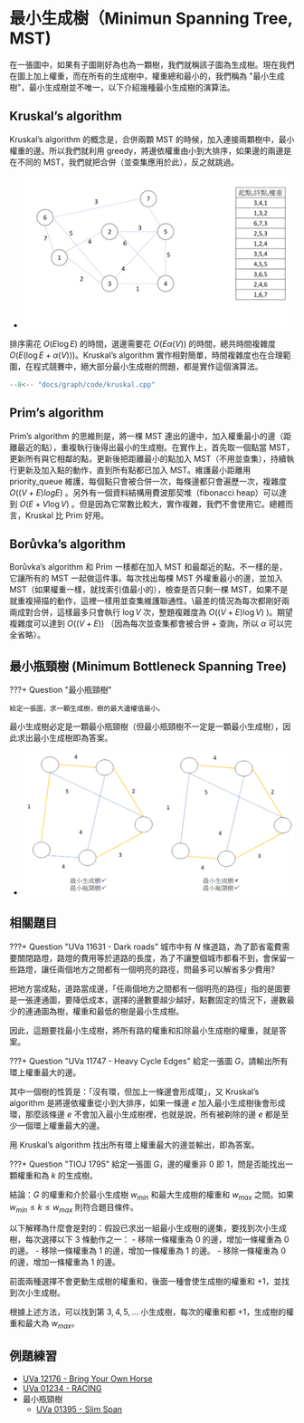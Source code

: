 # 最小生成樹（Minimun Spanning Tree, MST)

在一張圖中，如果有子圖剛好為也為一顆樹，我們就稱該子圖為生成樹。現在我們在圖上加上權重，而在所有的生成樹中，權重總和最小的，我們稱為 "最小生成樹"，最小生成樹並不唯一，以下介紹幾種最小生成樹的演算法。

## Kruskal’s algorithm

Kruskal’s algorithm 的概念是，合併兩顆 MST 的時候，加入連接兩顆樹中，最小權重的邊。所以我們就利用 greedy，將邊依權重由小到大排序，如果邊的兩邊是在不同的 MST，我們就把合併（並查集應用於此），反之就跳過。

- ![](images/kruskal.gif)

排序需花 $O(E\log E)$ 的時間，選邊需要花 $O(E\alpha(V))$ 的時間，總共時間複雜度 $O(E(\log E+\alpha(V)))$。Kruskal’s algorithm 實作相對簡單，時間複雜度也在合理範圍，在程式競賽中，絕大部分最小生成樹的問題，都是實作這個演算法。

```cpp
--8<-- "docs/graph/code/kruskal.cpp"
```

## Prim’s algorithm

Prim’s algorithm 的思維則是，將一棵 MST 連出的邊中，加入權重最小的邊（距離最近的點），重複執行後得出最小的生成樹。在實作上，首先取一個點當 MST，更新所有與它相鄰的點，更新後把距離最小的點加入 MST（不用並查集），持續執行更新及加入點的動作，直到所有點都已加入 MST。維護最小距離用 priority_queue 維護，每個點只會被合併一次，每條邊都只會遍歷一次，複雜度 $O((V+E)logE)$ 。另外有一個資料結構用費波那契堆（fibonacci heap）可以達到 $O(E+V\log V)$ 。但是因為它常數比較大，實作複雜，我們不會使用它。總體而言，Kruskal 比 Prim 好用。

## Borůvka’s algorithm

Borůvka’s algorithm 和 Prim 一樣都在加入 MST 和最鄰近的點，不一樣的是，它讓所有的 MST 一起做這件事。每次找出每棵 MST 外權重最小的邊，並加入 MST（如果權重一樣，就找索引值最小的），檢查是否只剩一棵 MST，如果不是就重複掃描的動作，這裡一樣用並查集維護聯通性。\\最差的情況為每次都剛好兩兩成對合併，這樣最多只會執行 $\log V$ 次，整題複雜度為 $O((V+E)\log V)$ )。期望複雜度可以達到 $O((V+E))$ （因為每次並查集都會被合併 + 查詢，所以 $\alpha$ 可以完全省略）。

## 最小瓶頸樹 (Minimum Bottleneck Spanning Tree)

???+ Question "最小瓶頸樹"

    給定一張圖，求一顆生成樹，樹的最大邊權值最小。

最小生成樹必定是一顆最小瓶頸樹（但最小瓶頸樹不一定是一顆最小生成樹），因此求出最小生成樹即為答案。

- ![](images/mbst.png)

## 相關題目

???+ Question "UVa 11631 - Dark roads"
    城市中有 $N$ 條道路，為了節省電費需要關閉路燈，路燈的費用等於道路的長度，為了不讓整個城市都看不到，會保留一些路燈，讓任兩個地方之間都有一個明亮的路徑，問最多可以解省多少費用?

把地方當成點，道路當成邊，「任兩個地方之間都有一個明亮的路徑」指的是圖要是一張連通圖，要降低成本，選擇的邊數要越少越好，點數固定的情況下，邊數最少的連通圖為樹，權重和最低的樹是最小生成樹。

因此，這題要找最小生成樹，將所有路的權重和扣除最小生成樹的權重，就是答案。

???+ Question "UVa 11747 - Heavy Cycle Edges"
    給定一張圖 $G$，請輸出所有環上權重最大的邊。

其中一個樹的性質是：「沒有環，但加上一條邊會形成環」，又 Kruskal’s algorithm 是將邊依權重從小到大排序，如果一條邊 $e$ 加入最小生成樹後會形成環，那麼該條邊 $e$ 不會加入最小生成樹裡，也就是說，所有被剃除的邊 $e$ 都是至少一個環上權重最大的邊。

用 Kruskal’s algorithm 找出所有環上權重最大的邊並輸出，即為答案。

???+ Question "TIOJ 1795"
    給定一張圖 $G$，邊的權重非 $0$ 即 $1$，問是否能找出一顆權重和為 $k$ 的生成樹。

結論：$G$ 的權重和介於最小生成樹 $w_{min}$ 和最大生成樹的權重和 $w_{max}$ 之間。如果 $w_{min}\le k\le w_{max}$ 則符合題目條件。

以下解釋為什麼會是對的：假設已求出一組最小生成樹的邊集，要找到次小生成樹，每次選擇以下 $3$ 條動作之一：
    - 移除一條權重為 $0$ 的邊，增加一條權重為 $0$ 的邊。
    - 移除一條權重為 $1$ 的邊，增加一條權重為 $1$ 的邊。
    - 移除一條權重為 $0$ 的邊，增加一條權重為 $1$ 的邊。

前面兩種選擇不會更動生成樹的權重和，後面一種會使生成樹的權重和 $+1$，並找到次小生成樹。

根據上述方法，可以找到第 $3,4,5,...$ 小生成樹，每次的權重和都 $+1$，生成樹的權重和最大為 $w_{max}$。

## 例題練習

-  [UVa 12176 - Bring Your Own Horse](http://uva.onlinejudge.org/external/121/12176.pdf) 
-  [UVa 01234 - RACING](http://uva.onlinejudge.org/external/12/1234.pdf) 
-   最小瓶頸樹
    -  [UVa 01395 - Slim Span](https://onlinejudge.org/external/13/1395.pdf) 
